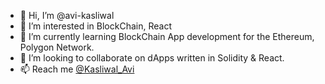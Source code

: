 - 👋 Hi, I’m @avi-kasliwal
- 👀 I’m interested in BlockChain, React
- 🌱 I’m currently learning BlockChain App development for the Ethereum, Polygon Network.
- 💞️ I’m looking to collaborate on dApps written in Solidity & React.
- 📫 Reach me [@Kasliwal_Avi ](https://twitter.com/Kasliwal_Avi)

<!---
avi-kasliwal/avi-kasliwal is a ✨ special ✨ repository because its `README.md` (this file) appears on your GitHub profile.
You can click the Preview link to take a look at your changes.
--->

